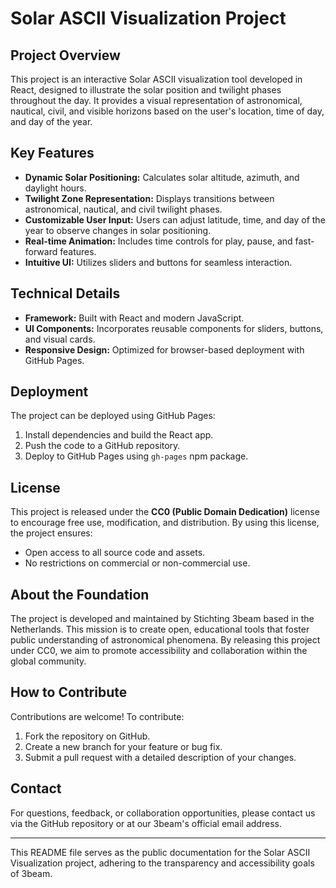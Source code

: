 # Solar ASCII Visualization Project

## Project Overview
This project is an interactive Solar ASCII visualization tool developed in React, designed to illustrate the solar position and twilight phases throughout the day. It provides a visual representation of astronomical, nautical, civil, and visible horizons based on the user's location, time of day, and day of the year.

## Key Features
- **Dynamic Solar Positioning:** Calculates solar altitude, azimuth, and daylight hours.
- **Twilight Zone Representation:** Displays transitions between astronomical, nautical, and civil twilight phases.
- **Customizable User Input:** Users can adjust latitude, time, and day of the year to observe changes in solar positioning.
- **Real-time Animation:** Includes time controls for play, pause, and fast-forward features.
- **Intuitive UI:** Utilizes sliders and buttons for seamless interaction.

## Technical Details
- **Framework:** Built with React and modern JavaScript.
- **UI Components:** Incorporates reusable components for sliders, buttons, and visual cards.
- **Responsive Design:** Optimized for browser-based deployment with GitHub Pages.

## Deployment
The project can be deployed using GitHub Pages:
1. Install dependencies and build the React app.
2. Push the code to a GitHub repository.
3. Deploy to GitHub Pages using `gh-pages` npm package.

## License
This project is released under the **CC0 (Public Domain Dedication)** license to encourage free use, modification, and distribution. By using this license, the project ensures:
- Open access to all source code and assets.
- No restrictions on commercial or non-commercial use.

## About the Foundation
The project is developed and maintained by Stichting 3beam based in the Netherlands. 
This mission is to create open, educational tools that foster public understanding of astronomical phenomena. By releasing this project under CC0, we aim to promote accessibility and collaboration within the global community.

## How to Contribute
Contributions are welcome! To contribute:
1. Fork the repository on GitHub.
2. Create a new branch for your feature or bug fix.
3. Submit a pull request with a detailed description of your changes.

## Contact
For questions, feedback, or collaboration opportunities, please contact us via the GitHub repository or at our 3beam's official email address.

---
This README file serves as the public documentation for the Solar ASCII Visualization project, adhering to the transparency and accessibility goals of 3beam.
